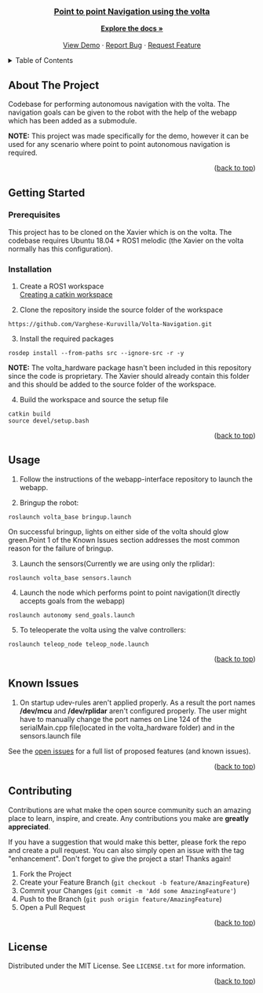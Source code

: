 <div id="top"></div>
<!--
*** Thanks for checking out the Best-README-Template. If you have a suggestion
*** that would make this better, please fork the repo and create a pull request
*** or simply open an issue with the tag "enhancement".
*** Don't forget to give the project a star!
*** Thanks again! Now go create something AMAZING! :D
-->



<!-- PROJECT SHIELDS -->
<!--
*** I'm using markdown "reference style" links for readability.
*** Reference links are enclosed in brackets [ ] instead of parentheses ( ).
*** See the bottom of this document for the declaration of the reference variables
*** for contributors-url, forks-url, etc. This is an optional, concise syntax you may use.
*** https://www.markdownguide.org/basic-syntax/#reference-style-links
-->




<!-- PROJECT LOGO -->
<br />
<div align="center">
  <a href="https://github.com/Varghese-Kuruvilla/Volta-Navigation">

<h3 align="center">Point to point Navigation using the volta </h3>

  <p align="center">
    <a href="https://github.com/Varghese-Kuruvilla/Volta-Navigation"><strong>Explore the docs »</strong></a>
    <br />
    <br />
    <a href="https://github.com/Varghese-Kuruvilla/Volta-Navigation">View Demo</a>
    ·
    <a href="https://github.com/Varghese-Kuruvilla/Volta-Navigation/issues">Report Bug</a>
    ·
    <a href="https://github.com/Varghese-Kuruvilla/Volta-Navigation/issues">Request Feature</a>
  </p>
</div>



<!-- TABLE OF CONTENTS -->
<details>
  <summary>Table of Contents</summary>
  <ol>
    <li>
      <a href="#about-the-project">About The Project</a>
    </li>
    <li>
      <a href="#getting-started">Getting Started</a>
      <ul>
        <li><a href="#prerequisites">Prerequisites</a></li>
        <li><a href="#installation">Installation</a></li>
      </ul>
    </li>
    <li><a href="#usage">Usage</a></li>
    <li><a href="#known issues">Roadmap</a></li>
    <li><a href="#contributing">Contributing</a></li>
    <li><a href="#license">License</a></li>
  </ol>
</details>



<!-- ABOUT THE PROJECT -->
## About The Project
Codebase for performing autonomous navigation with the volta. The navigation goals can be given to the robot with the help of the webapp which has been added as a submodule.

**NOTE:**  This project was made specifically for the demo, however it can be used for any scenario where point to point autonomous navigation is required.

<p align="right">(<a href="#top">back to top</a>)</p>





<!-- GETTING STARTED -->
## Getting Started


### Prerequisites

This project has to be cloned on the Xavier which is on the volta. The codebase requires Ubuntu 18.04 + ROS1 melodic (the Xavier on the volta normally has this configuration). 

### Installation
1. Create a ROS1 workspace \
  [Creating a catkin workspace](http://wiki.ros.org/catkin/Tutorials/create_a_workspace)

2. Clone the repository inside the source folder of the workspace
  ```
  https://github.com/Varghese-Kuruvilla/Volta-Navigation.git

  ```
3. Install the required packages
  ```
  rosdep install --from-paths src --ignore-src -r -y
  ```

**NOTE:** The volta_hardware package hasn't been included in this repository since the code is proprietary. The Xavier should already contain this folder and this should be added to the source folder of the workspace.

4. Build the workspace and source the setup file
```
catkin build
source devel/setup.bash
```
<p align="right">(<a href="#top">back to top</a>)</p>



<!-- USAGE EXAMPLES -->
## Usage
1. Follow the instructions of the webapp-interface repository to launch the webapp. 

2. Bringup the robot:
```
roslaunch volta_base bringup.launch
```
On successful bringup, lights on either side of the volta should glow green.Point 1 of the Known Issues section addresses the most common reason for the failure of bringup.

3. Launch the sensors(Currently we are using only the rplidar):
```
roslaunch volta_base sensors.launch
```

4. Launch the node which performs point to point navigation(It directly accepts goals from the webapp)
```
roslaunch autonomy send_goals.launch
```

5. To teleoperate the volta using the valve controllers:
```
roslaunch teleop_node teleop_node.launch  
```

<p align="right">(<a href="#top">back to top</a>)</p>



<!-- ROADMAP -->
## Known Issues
1. On startup udev-rules aren't applied properly. As a result the port names **/dev/mcu** and **/dev/rplidar** aren't configured properly. The user might have to manually change the port names on Line 124 of the serialMain.cpp file(located in the volta_hardware folder) and in the sensors.launch file


See the [open issues](https://github.com/Varghese-Kuruvilla/Volta-Navigation/issues) for a full list of proposed features (and known issues).

<p align="right">(<a href="#top">back to top</a>)</p>



<!-- CONTRIBUTING -->
## Contributing

Contributions are what make the open source community such an amazing place to learn, inspire, and create. Any contributions you make are **greatly appreciated**.

If you have a suggestion that would make this better, please fork the repo and create a pull request. You can also simply open an issue with the tag "enhancement".
Don't forget to give the project a star! Thanks again!

1. Fork the Project
2. Create your Feature Branch (`git checkout -b feature/AmazingFeature`)
3. Commit your Changes (`git commit -m 'Add some AmazingFeature'`)
4. Push to the Branch (`git push origin feature/AmazingFeature`)
5. Open a Pull Request

<p align="right">(<a href="#top">back to top</a>)</p>



<!-- LICENSE -->
## License

Distributed under the MIT License. See `LICENSE.txt` for more information.

<p align="right">(<a href="#top">back to top</a>)</p>
